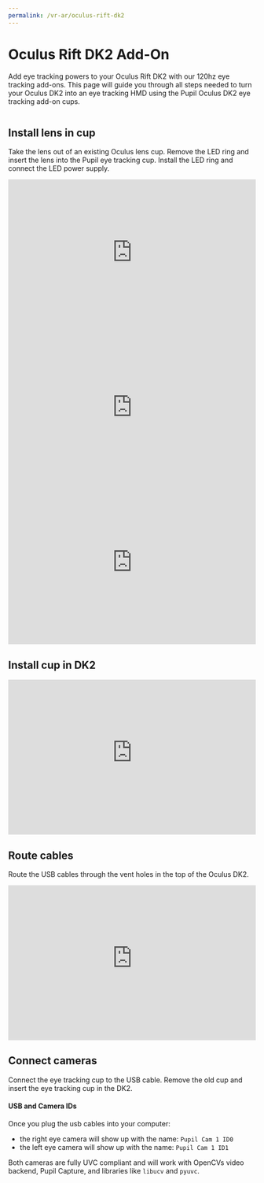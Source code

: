 ```yaml
---
permalink: /vr-ar/oculus-rift-dk2
---
```



# Oculus Rift DK2 Add-On
Add eye tracking powers to your Oculus Rift DK2 with our 120hz eye tracking add-ons.
This page will guide you through all steps needed to turn your Oculus DK2 into an eye tracking HMD using the Pupil Oculus DK2 eye tracking add-on cups.

<div class="pb-4" style="display:flex;justify-content:center;">
	<v-img 
	:src="require('../media/vr-ar/imgs/rift.jpg')"
	max-width=80%
	>
	</v-img>
</div>

## Install lens in cup
Take the lens out of an existing Oculus lens cup.
Remove the LED ring and insert the lens into the Pupil eye tracking cup.
Install the LED ring and connect the LED power supply.

<div style="display:flex;justify-content:center;" class="pb-4">
  <iframe width="560" height="315" src="https://www.youtube-nocookie.com/embed/AVeUwAFKmAc" frameborder="0" allow="accelerometer; autoplay; encrypted-media; gyroscope; picture-in-picture" allowfullscreen></iframe>
</div>

<div style="display:flex;justify-content:center;" class="pb-4">
  <iframe width="560" height="315" src="https://www.youtube-nocookie.com/embed/ztT9WkDhpow" frameborder="0" allow="accelerometer; autoplay; encrypted-media; gyroscope; picture-in-picture" allowfullscreen></iframe>
</div>

<div style="display:flex;justify-content:center;" class="pb-4">
  <iframe width="560" height="315" src="https://www.youtube-nocookie.com/embed/_Y0_4LDhphY" frameborder="0" allow="accelerometer; autoplay; encrypted-media; gyroscope; picture-in-picture" allowfullscreen></iframe>
</div>

## Install cup in DK2

<div style="display:flex;justify-content:center;" class="pb-4">
  <iframe width="560" height="315" src="https://www.youtube-nocookie.com/embed/5LqjfgbDydM" frameborder="0" allow="accelerometer; autoplay; encrypted-media; gyroscope; picture-in-picture" allowfullscreen></iframe>
</div>

## Route cables
Route the USB cables through the vent holes in the top of the Oculus DK2.

<div style="display:flex;justify-content:center;" class="pb-4">
  <iframe width="560" height="315" src="https://www.youtube-nocookie.com/embed/bvdxMYtzVTE" frameborder="0" allow="accelerometer; autoplay; encrypted-media; gyroscope; picture-in-picture" allowfullscreen></iframe>
</div>

## Connect cameras
Connect the eye tracking cup to the USB cable. Remove the old cup and insert the eye tracking cup in the DK2.

#### USB and Camera IDs
Once you plug the usb cables into your computer:

- the right eye camera will show up with the name: `Pupil Cam 1 ID0`
- the left eye camera will show up with the name: `Pupil Cam 1 ID1`

Both cameras are fully UVC compliant and will work with OpenCVs video backend, Pupil Capture, and libraries like `libucv` and `pyuvc`.